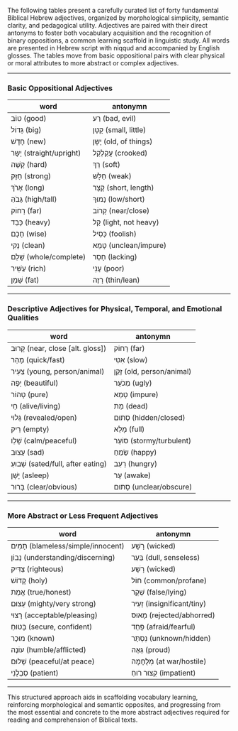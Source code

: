 The following tables present a carefully curated list of forty fundamental Biblical Hebrew adjectives, organized by morphological simplicity, semantic clarity, and pedagogical utility. Adjectives are paired with their direct antonyms to foster both vocabulary acquisition and the recognition of binary oppositions, a common learning scaffold in linguistic study. All words are presented in Hebrew script with niqqud and accompanied by English glosses. The tables move from basic oppositional pairs with clear physical or moral attributes to more abstract or complex adjectives.

______________________________________________________________________

### Basic Oppositional Adjectives

| word | antonymn |
|-----------------------|------------------------|
| טוֹב (good) | רַע (bad, evil) |
| גָּדוֹל (big) | קָטָן (small, little) |
| חָדָשׁ (new) | יָשָן (old, of things) |
| יָשָר (straight/upright) | עֲקַלְקַל (crooked) |
| קָשֶׁה (hard) | רַךְ (soft) |
| חַזָּק (strong) | חַלָּשׁ (weak) |
| אָרֹךְ (long) | קָצָר (short, length) |
| גָּבֹהַּ (high/tall) | נָמוּךְ (low/short) |
| רָחוֹק (far) | קָרוֹב (near/close) |
| כָּבֵד (heavy) | קַל (light, not heavy) |
| חָכָם (wise) | כְּסִיל (foolish) |
| נָקִי (clean) | טָמֵא (unclean/impure) |
| שָׁלֵם (whole/complete)| חָסֵר (lacking) |
| עַשִּׁיר (rich) | עָנִי (poor) |
| שָׁמֵן (fat) | רָזֶה (thin/lean) |

______________________________________________________________________

### Descriptive Adjectives for Physical, Temporal, and Emotional Qualities

| word | antonymn |
|------------------------------|-------------------------------|
| קָרוּב (near, close [alt. gloss]) | רָחוֹק (far) |
| מָהֵר (quick/fast) | אִטִּי (slow) |
| צַעִיר (young, person/animal) | זָקֵן (old, person/animal) |
| יָפֶה (beautiful) | מְכֹעָר (ugly) |
| טָהוֹר (pure) | טָמֵא (impure) |
| חַי (alive/living) | מֵת (dead) |
| גָּלוּי (revealed/open) | סָתוּם (hidden/closed) |
| רֵיק (empty) | מָלֵא (full) |
| שָׁלֵו (calm/peaceful) | סוֹעֵר (stormy/turbulent) |
| עָצוּב (sad) | שָׂמֵחַ (happy) |
| שָׁבוּעַ (sated/full, after eating) | רָעֵב (hungry) |
| יָשָׁן (asleep) | עֵר (awake) |
| בָּרוּר (clear/obvious) | סָתוּם (unclear/obscure) |

______________________________________________________________________

### More Abstract or Less Frequent Adjectives

| word | antonymn |
|-------------------------|------------------------|
| תָּמִים (blameless/simple/innocent) | רָשָׁע (wicked) |
| נָבוֹן (understanding/discerning) | בַּעַר (dull, senseless) |
| צַדִּיק (righteous) | רָשָׁע (wicked) |
| קָדוֹשׁ (holy) | חוֹל (common/profane) |
| אֱמֶת (true/honest) | שֶׁקֶר (false/lying) |
| עָצוּם (mighty/very strong) | זָעֵיר (insignificant/tiny)|
| רָצוּי (acceptable/pleasing) | מָאוּס (rejected/abhorred) |
| בָּטוּחַ (secure, confident) | פָּחֵד (afraid/fearful) |
| מוּכָר (known) | נִסְתָּר (unknown/hidden) |
| עוֹנֶה (humble/afflicted) | גֵּאֶה (proud) |
| שָׁלוּם (peaceful/at peace) | מְלֻחָמָה (at war/hostile) |
| סַבְלָנִי (patient) | קִצּוּר רוּחַ (impatient) |

______________________________________________________________________

This structured approach aids in scaffolding vocabulary learning, reinforcing morphological and semantic opposites, and progressing from the most essential and concrete to the more abstract adjectives required for reading and comprehension of Biblical texts.
